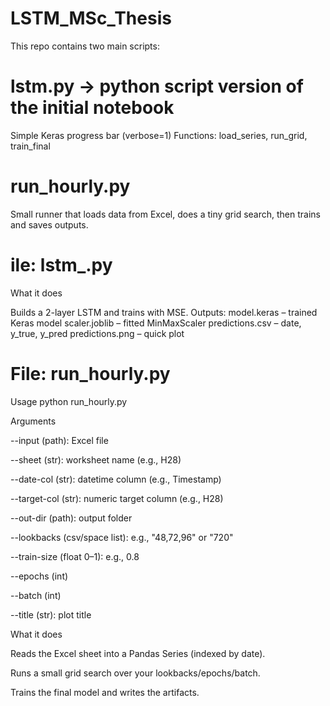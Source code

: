 # LSTM_MSc_Thesis
This repo contains two main scripts:
# lstm.py -> python script version of the initial notebook
Simple Keras progress bar (verbose=1)
Functions: load_series, run_grid, train_final
# run_hourly.py
Small runner that loads data from Excel, does a tiny grid search, then trains and saves outputs.
# ile: lstm_.py
What it does

Builds a 2-layer LSTM and trains with MSE.
Outputs:
model.keras – trained Keras model
scaler.joblib – fitted MinMaxScaler
predictions.csv – date, y_true, y_pred
predictions.png – quick plot
# File: run_hourly.py
Usage
python run_hourly.py 

Arguments

--input (path): Excel file

--sheet (str): worksheet name (e.g., H28)

--date-col (str): datetime column (e.g., Timestamp)

--target-col (str): numeric target column (e.g., H28)

--out-dir (path): output folder

--lookbacks (csv/space list): e.g., "48,72,96" or "720"

--train-size (float 0–1): e.g., 0.8

--epochs (int)

--batch (int)

--title (str): plot title

What it does

Reads the Excel sheet into a Pandas Series (indexed by date).

Runs a small grid search over your lookbacks/epochs/batch.

Trains the final model and writes the artifacts.
